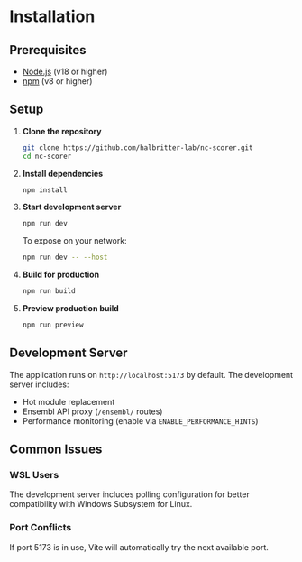 # Installation

## Prerequisites

- [Node.js](https://nodejs.org/) (v18 or higher)
- [npm](https://www.npmjs.com/) (v8 or higher)

## Setup

1. **Clone the repository**
   ```bash
   git clone https://github.com/halbritter-lab/nc-scorer.git
   cd nc-scorer
   ```

2. **Install dependencies**
   ```bash
   npm install
   ```

3. **Start development server**
   ```bash
   npm run dev
   ```
   
   To expose on your network:
   ```bash
   npm run dev -- --host
   ```

4. **Build for production**
   ```bash
   npm run build
   ```

5. **Preview production build**
   ```bash
   npm run preview
   ```

## Development Server

The application runs on `http://localhost:5173` by default. The development server includes:

- Hot module replacement
- Ensembl API proxy (`/ensembl/` routes)
- Performance monitoring (enable via `ENABLE_PERFORMANCE_HINTS`)

## Common Issues

### WSL Users
The development server includes polling configuration for better compatibility with Windows Subsystem for Linux.

### Port Conflicts
If port 5173 is in use, Vite will automatically try the next available port.